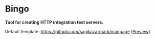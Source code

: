 # Bingo

**Tool for creating HTTP integration test servers.**

Default template: https://github.com/sagikazarmark/manpage ([Preview](https://sagikazarmark.github.io/manpage/))
